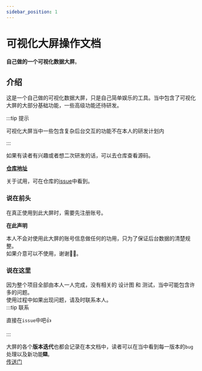 ```yaml
---
sidebar_position: 1
---
```


# 可视化大屏操作文档

**自己做的一个可视化数据大屏**。

## 介绍

这是一个自己做的可视化数据大屏，只是自己简单娱乐的工具。当中包含了可视化大屏的大部分基础功能，一些高级功能还待研发。

:::tip 提示

可视化大屏当中一些包含复杂后台交互的功能不在本人的研发计划内  

:::

如果有读者有兴趣或者想二次研发的话，可以去仓库查看源码。

**[仓库地址](https://github.com/food-billboard/create-chart)**

关于试用，可在仓库的[issue](https://github.com/food-billboard/create-chart/issues/2)中看到。  

### 说在前头  

在真正使用到此大屏时，需要先注册账号。

**在此声明**  

本人不会对使用此大屏的账号信息做任何的功用，只为了保证后台数据的清楚规整。   
如果介意可以不使用，谢谢🙏🏻。  

### 说在这里  

因为整个项目全部由本人一人完成，没有相关的 设计图 和 测试，当中可能包含许多的问题。  
使用过程中如果出现问题，请及时联系本人。  
:::tip 联系

直接在`issue`中吧👍

:::

大屏的各个**版本迭代**也都会记录在本文档中，读者可以在当中看到每一版本的`bug`处理以及新功能🎆。  
[传送门](/version)
